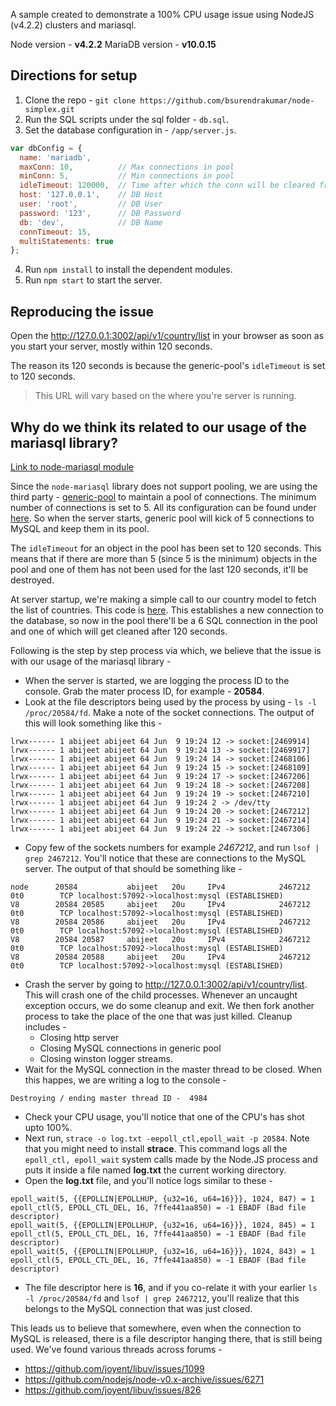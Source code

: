 A sample created to demonstrate a 100% CPU usage issue using NodeJS (v4.2.2) clusters and mariasql.

Node version - **v4.2.2**
MariaDB version - **v10.0.15**

## Directions for setup

1. Clone the repo - `git clone https://github.com/bsurendrakumar/node-simplex.git`
2. Run the SQL scripts under the sql folder - `db.sql`.
3. Set the database configuration in - `/app/server.js`.
```js
var dbConfig = {
  name: 'mariadb',
  maxConn: 10,          // Max connections in pool
  minConn: 5,           // Min connections in pool
  idleTimeout: 120000,  // Time after which the conn will be cleared from pool.
  host: '127.0.0.1',    // DB Host
  user: 'root',         // DB User
  password: '123',      // DB Password
  db: 'dev',            // DB Name
  connTimeout: 15,
  multiStatements: true
};
```
4. Run `npm install` to install the dependent modules.
5. Run `npm start` to start the server.

## Reproducing the issue

Open the http://127.0.0.1:3002/api/v1/country/list in your browser as soon as you start your server, mostly within 120 seconds.

The reason its 120 seconds is because the generic-pool's `idleTimeout` is set to 120 seconds.

> This URL will vary based on the where you're server is running.

## Why do we think its related to our usage of the mariasql library?

[Link to node-mariasql module](https://github.com/mscdex/node-mariasql)

Since the `node-mariasql` library does not support pooling, we are using the third party - [generic-pool](https://github.com/coopernurse/node-pool) to maintain a pool of connections. The minimum number of connections is set to 5. All its configuration can be found under [here](https://github.com/bsurendrakumar/node-simplex/blob/master/app/server.js#L9). So when the server starts, generic pool will kick of 5 connections to MySQL and keep them in its pool.

The `idleTimeout` for an object in the pool has been set to 120 seconds. This means that if there are more than 5 (since 5 is the minimum) objects in the pool and one of them has not been used for the last 120 seconds, it'll be destroyed.

At server startup, we're making a simple call to our country model to fetch the list of countries. This code is [here](https://github.com/bsurendrakumar/node-simplex/blob/master/app/server.js#L71). This establishes a new connection to the database, so now in the pool there'll be a 6 SQL connection in the pool and one of which will get cleaned after 120 seconds.

Following is the step by step process via which, we believe that the issue is with our usage of the mariasql library -

- When the server is started, we are logging the process ID to the console. Grab the mater process ID, for example - **20584**.
- Look at the file descriptors being used by the process by using - `ls -l /proc/20584/fd`. Make a note of the socket connections. The output of this will look something like this -
```
lrwx------ 1 abijeet abijeet 64 Jun  9 19:24 12 -> socket:[2469914]
lrwx------ 1 abijeet abijeet 64 Jun  9 19:24 13 -> socket:[2469917]
lrwx------ 1 abijeet abijeet 64 Jun  9 19:24 14 -> socket:[2468106]
lrwx------ 1 abijeet abijeet 64 Jun  9 19:24 15 -> socket:[2468109]
lrwx------ 1 abijeet abijeet 64 Jun  9 19:24 17 -> socket:[2467206]
lrwx------ 1 abijeet abijeet 64 Jun  9 19:24 18 -> socket:[2467208]
lrwx------ 1 abijeet abijeet 64 Jun  9 19:24 19 -> socket:[2467210]
lrwx------ 1 abijeet abijeet 64 Jun  9 19:24 2 -> /dev/tty
lrwx------ 1 abijeet abijeet 64 Jun  9 19:24 20 -> socket:[2467212]
lrwx------ 1 abijeet abijeet 64 Jun  9 19:24 21 -> socket:[2467214]
lrwx------ 1 abijeet abijeet 64 Jun  9 19:24 22 -> socket:[2467306]
```
- Copy few of the sockets numbers for example *2467212*, and run `lsof | grep 2467212`. You'll notice that these are connections to the MySQL server. The output of that should be something like -
```
node      20584           abijeet   20u     IPv4            2467212       0t0        TCP localhost:57092->localhost:mysql (ESTABLISHED)
V8        20584 20585     abijeet   20u     IPv4            2467212       0t0        TCP localhost:57092->localhost:mysql (ESTABLISHED)
V8        20584 20586     abijeet   20u     IPv4            2467212       0t0        TCP localhost:57092->localhost:mysql (ESTABLISHED)
V8        20584 20587     abijeet   20u     IPv4            2467212       0t0        TCP localhost:57092->localhost:mysql (ESTABLISHED)
V8        20584 20588     abijeet   20u     IPv4            2467212       0t0        TCP localhost:57092->localhost:mysql (ESTABLISHED)
```
- Crash the server by going to http://127.0.0.1:3002/api/v1/country/list. This will crash one of the child processes. Whenever an uncaught exception occurs, we do some cleanup and exit. We then fork another process to take the place of the one that was just killed. Cleanup includes -
   - Closing http server
   - Closing MySQL connections in generic pool
   - Closing winston logger streams.
- Wait for the MySQL connection in the master thread to be closed. When this happes, we are writing a log to the console -
```
Destroying / ending master thread ID -  4984
```
- Check your CPU usage, you'll notice that one of the CPU's has shot upto 100%.
- Next run, `strace -o log.txt -eepoll_ctl,epoll_wait -p 20584`. Note that you might need to install **strace**. This command logs all the `epoll_ctl, epoll_wait` system calls made by the Node.JS process and puts it inside a file named **log.txt** the current working directory.
- Open the **log.txt** file, and you'll notice logs similar to these -
```
epoll_wait(5, {{EPOLLIN|EPOLLHUP, {u32=16, u64=16}}}, 1024, 847) = 1
epoll_ctl(5, EPOLL_CTL_DEL, 16, 7ffe441aa850) = -1 EBADF (Bad file descriptor)
epoll_wait(5, {{EPOLLIN|EPOLLHUP, {u32=16, u64=16}}}, 1024, 845) = 1
epoll_ctl(5, EPOLL_CTL_DEL, 16, 7ffe441aa850) = -1 EBADF (Bad file descriptor)
epoll_wait(5, {{EPOLLIN|EPOLLHUP, {u32=16, u64=16}}}, 1024, 843) = 1
epoll_ctl(5, EPOLL_CTL_DEL, 16, 7ffe441aa850) = -1 EBADF (Bad file descriptor)
```
- The file descriptor here is **16**, and if you co-relate it with your earlier `ls -l /proc/20584/fd` and `lsof | grep 2467212`, you'll realize that this belongs to the MySQL connection that was just closed.

This leads us to believe that somewhere, even when the connection to MySQL is released, there is a file descriptor hanging there, that is still being used. We've found various threads across forums -

   - https://github.com/joyent/libuv/issues/1099
   - https://github.com/nodejs/node-v0.x-archive/issues/6271
   - https://github.com/joyent/libuv/issues/826
